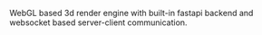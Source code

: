 WebGL based 3d render engine with built-in fastapi backend and websocket based server-client communication.

